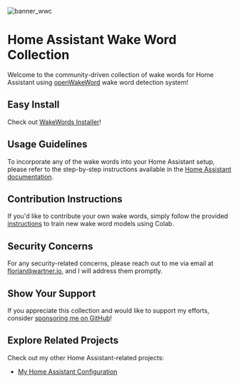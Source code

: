 ![banner_wwc](https://github.com/fwartner/home-assistant-wakewords-collection/assets/6692500/afa694ab-7329-4a13-a83c-e8f94ca3bcb0)

# Home Assistant Wake Word Collection

Welcome to the community-driven collection of wake words for Home Assistant using [openWakeWord](https://github.com/dscripka/openWakeWord) wake word detection system!

## Easy Install
Check out [WakeWords Installer](https://github.com/fwartner/home-assistant-wakeword-installer)!

## Usage Guidelines
To incorporate any of the wake words into your Home Assistant setup, please refer to the step-by-step instructions available in the [Home Assistant documentation](https://www.home-assistant.io/voice_control/create_wake_word/?ref=wartner.io#to-add-your-personal-wake-word-to-home-assistant).

## Contribution Instructions
If you'd like to contribute your own wake words, simply follow the provided [instructions](https://www.home-assistant.io/voice_control/create_wake_word/) to train new wake word models using Colab.

## Security Concerns
For any security-related concerns, please reach out to me via email at florian@wartner.io, and I will address them promptly.

## Show Your Support
If you appreciate this collection and would like to support my efforts, consider [sponsoring me on GitHub](https://github.com/sponsors/fwartner)!

## Explore Related Projects
Check out my other Home Assistant-related projects:

- [My Home Assistant Configuration](https://github.com/fwartner/homeassistant-config)
